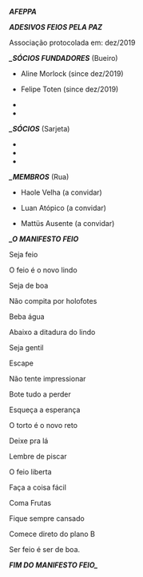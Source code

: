 ***AFEPPA***

***ADESIVOS FEIOS PELA PAZ***

Associação protocolada em: dez/2019


***_SÓCIOS FUNDADORES*** (Bueiro)

- Aline Morlock (since dez/2019)

- Felipe Toten (since dez/2019)
- 
- 

***_SÓCIOS*** (Sarjeta)

-

-

-

***_MEMBROS*** (Rua)

- Haole Velha (a convidar)

- Luan Atópico (a convidar)

- Mattüs Ausente (a convidar)



***_O MANIFESTO FEIO***

Seja feio

O feio é o novo lindo

Seja de boa 

Não compita por holofotes 

Beba água 

Abaixo a ditadura do lindo 

Seja gentil 

Escape

Não tente impressionar

Bote tudo a perder 

Esqueça a esperança

O torto é o novo reto

Deixe pra lá 

Lembre de piscar

O feio liberta

Faça a coisa fácil 

Coma Frutas

Fique sempre cansado

Comece direto do plano B 

Ser feio é ser de boa. 


***FIM DO MANIFESTO FEIO_***
